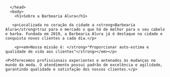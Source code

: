 <!DOCTYPE html>
<html lang="pt-br">
      <head>
     <meta charset="UTF-8">
     <title>Barbearia Alura</title>

      </head>
      <body>
        <h1>Sobre a Barbearia Alura</h1>

       <p>Localizada no coração da cidade a <strong>Barbearia Alura</strong>traz para o mercado o que há de melhor para o seu cabelo e barba. Fundada em 2019, a Barbearia Alura já é destaque na cidade e conquista novos clientes a cada dia.</p>

        <p><em>Nossa missão é: </strong>"Proporcionar auto-estima e qualidade de vida aos clientes"</strong></em></p>

    <P>Oferecemos profissionais experientes e antenados às mudanças no mundo da moda. O atendimento possui padrão de excelência e agilidade, garantindo qualidade e satisfação dos nossos clientes.</p>
  </html>
